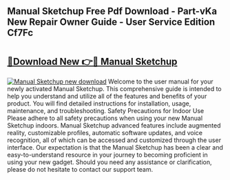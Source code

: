 ## Manual Sketchup Free Pdf Download - Part-vKa New Repair Owner Guide - User Service Edition Cf7Fc

# <h2><a href="http://bc99595.oget.top/?id=Manual+Sketchup">🔗Download New 👉🔴 Manual Sketchup</a></h2>

[![Manual Sketchup new download](https://i.imgur.com/5g1atiW.png)](http://bc99595.oget.top/?id=Manual+Sketchup)
Welcome to the user manual for your newly activated Manual Sketchup. This comprehensive guide is intended to help you understand and utilize all of the features and benefits of your product. You will find detailed instructions for installation, usage, maintenance, and troubleshooting. Safety Precautions for Indoor Use Please adhere to all safety precautions when using your new Manual Sketchup indoors. Manual Sketchup advanced features include augmented reality, customizable profiles, automatic software updates, and voice recognition, all of which can be accessed and customized through the user interface. Our expectation is that the Manual Sketchup has been a clear and easy-to-understand resource in your journey to becoming proficient in using your new gadget. Should you need any assistance or clarification, please do not hesitate to contact our support team.
